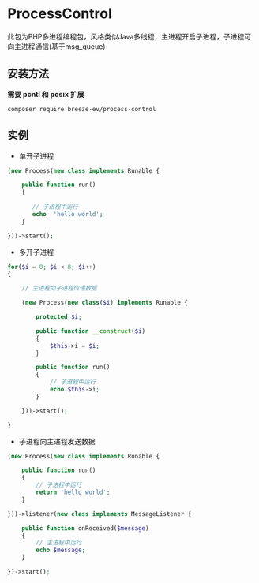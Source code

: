 # ProcessControl


此包为PHP多进程编程包，风格类似Java多线程，主进程开启子进程，子进程可向主进程通信(基于msg_queue)

## 安装方法



**需要 pcntl 和 posix 扩展**


```
composer require breeze-ev/process-control
```


## 实例

* 单开子进程

```PHP
(new Process(new class implements Runable {

    public function run()
    {
    
       // 子进程中运行
       echo  'hello world';
    }

}))->start();

```


* 多开子进程

```PHP
for($i = 0; $i < 8; $i++)
{

    // 主进程向子进程传递数据

    (new Process(new class($i) implements Runable {

        protected $i;

        public function __construct($i)
        {
            $this->i = $i;
        }

        public function run()
        {
            // 子进程中运行
            echo $this->i;
        }

    }))->start();

}
```

* 子进程向主进程发送数据


```PHP
(new Process(new class implements Runable {

    public function run()
    {
        // 子进程中运行
        return 'hello world';
    }

}))->listener(new class implements MessageListener {

    public function onReceived($message)
    {
        // 主进程中运行
        echo $message;
    }

})->start();
```

